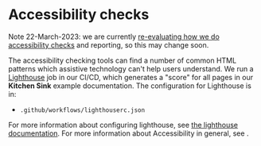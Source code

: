 # Accessibility checks

Note 22-March-2023: we are currently
[re-evaluating how we do accessibility checks](https://github.com/pydata/pydata-sphinx-theme/issues/1168)
and reporting, so this may change soon.

The accessibility checking tools can find a number of common HTML patterns which
assistive technology can't help users understand.
We run a [Lighthouse](https://developers.google.com/web/tools/lighthouse) job in our CI/CD, which generates a "score" for all pages in our **Kitchen Sink** example documentation.
The configuration for Lighthouse is in:

- `.github/workflows/lighthouserc.json`

For more information about configuring lighthouse, see [the lighthouse documentation](https://github.com/GoogleChrome/lighthouse-ci/blob/main/docs/configuration.md).
For more information about Accessibility in general, see [](../../user_guide/accessibility.rst).

